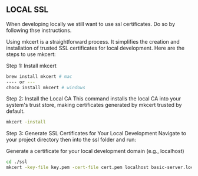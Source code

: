 
## LOCAL SSL
When developing locally we still want to use ssl certificates. Do so by following thse instructions.

Using mkcert is a straightforward process. It simplifies the creation and installation of trusted SSL certificates for local development. Here are the steps to use mkcert:

Step 1: Install mkcert  
```bash
brew install mkcert # mac
---- or ---
choco install mkcert # windows
```
Step 2: Install the Local CA
This command installs the local CA into your system's trust store, making certificates generated by mkcert trusted by default.
```bash
mkcert -install
```
Step 3: Generate SSL Certificates for Your Local Development
Navigate to your project directory then into the ssl folder and run:

Generate a certificate for your local development domain (e.g., localhost)
```bash
cd ./ssl
mkcert -key-file key.pem -cert-file cert.pem localhost basic-server.local
```
